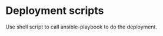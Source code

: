 Deployment scripts
==================

Use shell script to call ansible-playbook to do the deployment.

